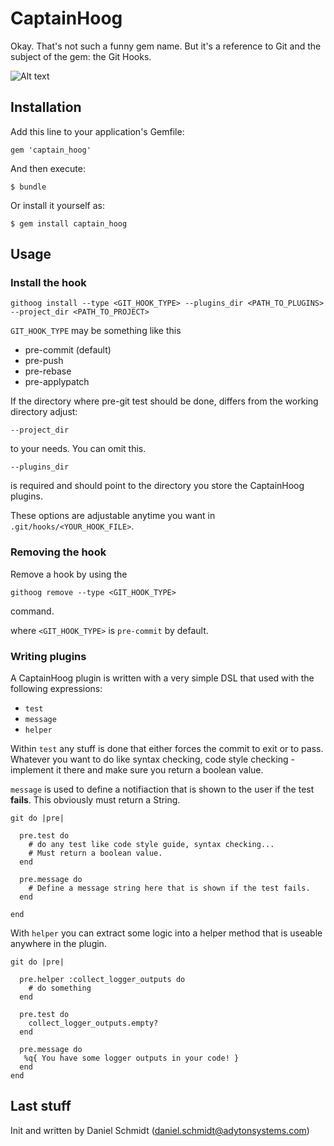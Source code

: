 # CaptainHoog

Okay. That's not such a funny gem name. But it's a reference to Git and the subject
of the gem: the Git Hooks.

![Alt text](http://dyxygd30hex7h.cloudfront.net/sites/www.prismaticart.com/files/PRISMATIC_ADAM.jpg)


## Installation

Add this line to your application's Gemfile:

    gem 'captain_hoog'

And then execute:

    $ bundle

Or install it yourself as:

    $ gem install captain_hoog

## Usage

### Install the hook

```
githoog install --type <GIT_HOOK_TYPE> --plugins_dir <PATH_TO_PLUGINS> --project_dir <PATH_TO_PROJECT>
```

```GIT_HOOK_TYPE``` may be something like this

* pre-commit (default)
* pre-push
* pre-rebase
* pre-applypatch

If the directory where pre-git test should be done, differs from the working directory adjust:

```
--project_dir
```

to your needs. You can omit this.

```
--plugins_dir
```

is required and should point to the directory you store the CaptainHoog plugins.

These options are adjustable anytime you want in ```.git/hooks/<YOUR_HOOK_FILE>```.

### Removing the hook

Remove a hook by using the

```
githoog remove --type <GIT_HOOK_TYPE>
```

command.

where ```<GIT_HOOK_TYPE>``` is ```pre-commit``` by default. 

### Writing plugins

A CaptainHoog plugin is written with a very simple DSL that used with the following expressions:

* ```test```
* ```message```
* ```helper```

Within ```test``` any stuff is done that either forces the commit to exit or
to pass. Whatever you want to do like syntax checking, code style checking -
implement it there and make sure you return a boolean value.

```message``` is used to define a notifiaction that is shown to the user if
the test **fails**. This obviously must return a String.  

```
git do |pre|

  pre.test do
    # do any test like code style guide, syntax checking...
    # Must return a boolean value.
  end

  pre.message do
    # Define a message string here that is shown if the test fails.
  end

end  
```

With ```helper``` you can extract some logic into a helper method that is useable anywhere
in the plugin.

```
git do |pre|

  pre.helper :collect_logger_outputs do
    # do something
  end

  pre.test do
    collect_logger_outputs.empty?
  end

  pre.message do
   %q{ You have some logger outputs in your code! }
  end
end
```

## Last stuff

Init and written by Daniel Schmidt (daniel.schmidt@adytonsystems.com)
